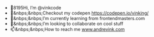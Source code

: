 - 👋8195Hi, I’m @vinkcode
- 👀&nbps;&nbps;Checkout my codepen https://codepen.io/vinking/
- 🌱&nbps;&nbps;I’m currently learning from frontendmasters.com
- 💞️&nbps;&nbps;I’m looking to collaborate on cool stuff
- 📫&nbps;&nbps;How to reach me www.andrevink.com

<!---
vinkcode/vinkcode is a ✨ special ✨ repository because its `README.md` (this file) appears on your GitHub profile.
You can click the Preview link to take a look at your changes.
--->

